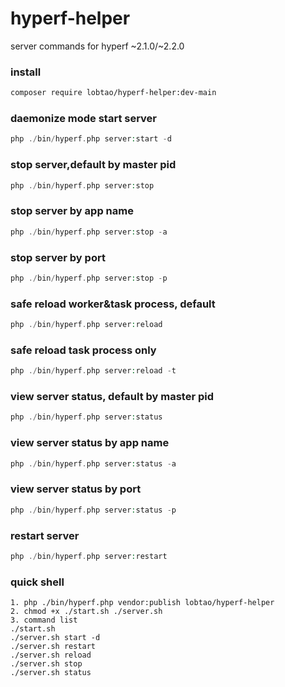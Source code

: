 # hyperf-helper
server commands for hyperf ~2.1.0/~2.2.0

### install
```bash
composer require lobtao/hyperf-helper:dev-main
```
### daemonize mode start server
```php
php ./bin/hyperf.php server:start -d
```
### stop server,default by master pid
```php
php ./bin/hyperf.php server:stop
```
### stop server by app name
```php
php ./bin/hyperf.php server:stop -a
```
### stop server by port
```php
php ./bin/hyperf.php server:stop -p
```
### safe reload worker&task process, default
```php
php ./bin/hyperf.php server:reload
```
### safe reload task process only
```php
php ./bin/hyperf.php server:reload -t
```
### view server status, default by master pid
```php
php ./bin/hyperf.php server:status
```
### view server status by app name
```php
php ./bin/hyperf.php server:status -a
```
### view server status by port
```php
php ./bin/hyperf.php server:status -p
```
### restart server
```php
php ./bin/hyperf.php server:restart
```
### quick shell
```shell
1. php ./bin/hyperf.php vendor:publish lobtao/hyperf-helper
2. chmod +x ./start.sh ./server.sh
3. command list
./start.sh
./server.sh start -d
./server.sh restart
./server.sh reload
./server.sh stop
./server.sh status
```